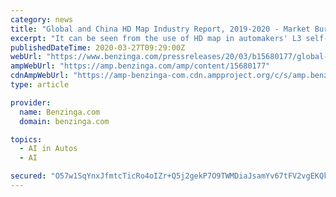 ```yaml
---
category: news
title: "Global and China HD Map Industry Report, 2019-2020 - Market Burgeoning with the Roll-out of L3 Autonomous Vehicles - ResearchAndMarkets.com"
excerpt: "It can be seen from the use of HD map in automakers' L3 self-driving cars to be soon mass-produced that the map leaders like Amap, Baidu Map, NavInfo and eMapgo stay ahead in HD map application."
publishedDateTime: 2020-03-27T09:29:00Z
webUrl: "https://www.benzinga.com/pressreleases/20/03/b15680177/global-and-china-hd-map-industry-report-2019-2020-market-burgeoning-with-the-roll-out-of-l3-autono"
ampWebUrl: "https://amp.benzinga.com/amp/content/15680177"
cdnAmpWebUrl: "https://amp-benzinga-com.cdn.ampproject.org/c/s/amp.benzinga.com/amp/content/15680177"
type: article

provider:
  name: Benzinga.com
  domain: benzinga.com

topics:
  - AI in Autos
  - AI

secured: "O57w1SqYnxJfmtcTicRo4oIZr+Q5j2gekP7O9TWMDiaJsamYv67tFV2vgEKQkrrBYEId/+dLy0/uIm+DNPaWtao49Dor2NbTisP7/S/1UEihYI+gZF1hnVNiu0e/rJp+bTg2i+pQdUpd3CV3EVbrZsVeffPqkmsZslTdfYBtiTfw6R9s3Gc06z4ptKg13twTWSKXdKsjmxLV5GQodlOK72J6ie2PwWcBZxxHf99DKl+2yWV254fHGSxGPrr4tkoFSxcZGbtvVyNAQxc6XOQjXrmUkV2Wc5/0mESyu3D4m2NX7PMbccWAS6NWHqgYUL5Q;EmMif08EUHd7EdyiNyAHvQ=="
---
```



